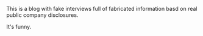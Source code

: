 This is a blog with fake interviews full of fabricated information basd on real public company disclosures.

It's funny.
